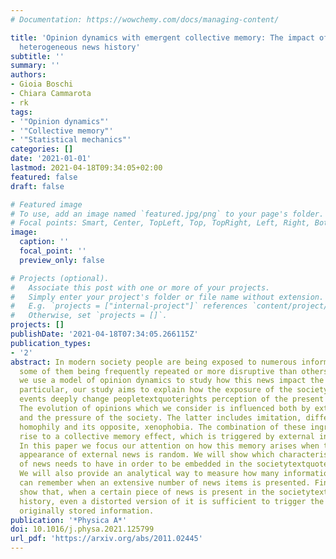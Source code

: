 ```yaml
---
# Documentation: https://wowchemy.com/docs/managing-content/

title: 'Opinion dynamics with emergent collective memory: The impact of a long and
  heterogeneous news history'
subtitle: ''
summary: ''
authors:
- Gioia Boschi
- Chiara Cammarota
- rk
tags:
- '"Opinion dynamics"'
- '"Collective memory"'
- '"Statistical mechanics"'
categories: []
date: '2021-01-01'
lastmod: 2021-04-18T09:34:05+02:00
featured: false
draft: false

# Featured image
# To use, add an image named `featured.jpg/png` to your page's folder.
# Focal points: Smart, Center, TopLeft, Top, TopRight, Left, Right, BottomLeft, Bottom, BottomRight.
image:
  caption: ''
  focal_point: ''
  preview_only: false

# Projects (optional).
#   Associate this post with one or more of your projects.
#   Simply enter your project's folder or file name without extension.
#   E.g. `projects = ["internal-project"]` references `content/project/deep-learning/index.md`.
#   Otherwise, set `projects = []`.
projects: []
publishDate: '2021-04-18T07:34:05.266115Z'
publication_types:
- '2'
abstract: In modern society people are being exposed to numerous information, with
  some of them being frequently repeated or more disruptive than others. In this paper
  we use a model of opinion dynamics to study how this news impact the society. In
  particular, our study aims to explain how the exposure of the society to certain
  events deeply change peopletextquoterights perception of the present and future.
  The evolution of opinions which we consider is influenced both by external information
  and the pressure of the society. The latter includes imitation, differentiation,
  homophily and its opposite, xenophobia. The combination of these ingredients gives
  rise to a collective memory effect, which is triggered by external information.
  In this paper we focus our attention on how this memory arises when the order of
  appearance of external news is random. We will show which characteristics a piece
  of news needs to have in order to be embedded in the societytextquoterights memory.
  We will also provide an analytical way to measure how many information a society
  can remember when an extensive number of news items is presented. Finally we will
  show that, when a certain piece of news is present in the societytextquoterights
  history, even a distorted version of it is sufficient to trigger the memory of the
  originally stored information.
publication: '*Physica A*'
doi: 10.1016/j.physa.2021.125799
url_pdf: 'https://arxiv.org/abs/2011.02445'
---
```

